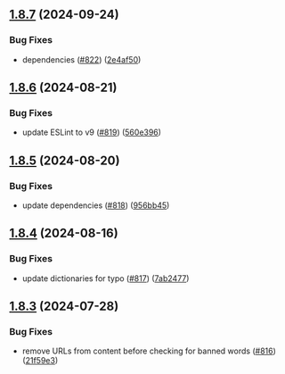 ## [1.8.7](https://github.com/EddieHubCommunity/EddieBot/compare/v1.8.6...v1.8.7) (2024-09-24)


### Bug Fixes

* dependencies ([#822](https://github.com/EddieHubCommunity/EddieBot/issues/822)) ([2e4af50](https://github.com/EddieHubCommunity/EddieBot/commit/2e4af506171a51b6119388a26dd025220965ff23))



## [1.8.6](https://github.com/EddieHubCommunity/EddieBot/compare/v1.8.5...v1.8.6) (2024-08-21)


### Bug Fixes

* update ESLint to v9 ([#819](https://github.com/EddieHubCommunity/EddieBot/issues/819)) ([560e396](https://github.com/EddieHubCommunity/EddieBot/commit/560e396d4759acdd1b2742aab8e5b1f5ce2937b7))



## [1.8.5](https://github.com/EddieHubCommunity/EddieBot/compare/v1.8.4...v1.8.5) (2024-08-20)


### Bug Fixes

* update dependencies ([#818](https://github.com/EddieHubCommunity/EddieBot/issues/818)) ([956bb45](https://github.com/EddieHubCommunity/EddieBot/commit/956bb45c9968d77418d7e8b0533c37ec644da49e))



## [1.8.4](https://github.com/EddieHubCommunity/EddieBot/compare/v1.8.3...v1.8.4) (2024-08-16)


### Bug Fixes

* update dictionaries for typo ([#817](https://github.com/EddieHubCommunity/EddieBot/issues/817)) ([7ab2477](https://github.com/EddieHubCommunity/EddieBot/commit/7ab2477c1945a0ac946d958a27f189a5021f7ede))



## [1.8.3](https://github.com/EddieHubCommunity/EddieBot/compare/v1.8.2...v1.8.3) (2024-07-28)


### Bug Fixes

* remove URLs from content before checking for banned words ([#816](https://github.com/EddieHubCommunity/EddieBot/issues/816)) ([21f59e3](https://github.com/EddieHubCommunity/EddieBot/commit/21f59e3af92f24030a63828e717c9fd86f9724b0))




